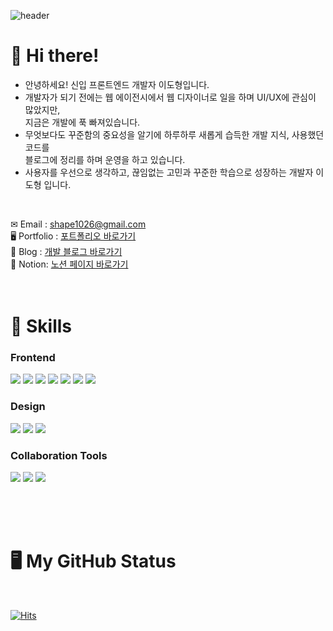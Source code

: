 ![header](https://capsule-render.vercel.app/api?type=waving&color=0AA1DD&height=250&section=header&text=Welcome!&fontSize=50&fontColor=fff&fontAlignY=40)

# 👋 Hi there!
- 안녕하세요! 신입 프론트엔드 개발자 이도형입니다.
- 개발자가 되기 전에는 웹 에이전시에서 웹 디자이너로 일을 하며 UI/UX에 관심이 많았지만, <br>
  지금은 개발에 푹 빠져있습니다.
- 무엇보다도 꾸준함의 중요성을 알기에 하루하루 새롭게 습득한 개발 지식, 사용했던 코드를 <br>
  블로그에 정리를 하며 운영을 하고 있습니다.
- 사용자를 우선으로 생각하고, 끊임없는 고민과 꾸준한 학습으로 성장하는 개발자 이도형 입니다.
<br>

✉ Email : shape1026@gmail.com<br>
🖥 Portfolio : [포트폴리오 바로가기](https://shape2ee.github.io/Portfolio/)<br>
📘 Blog : [개발 블로그 바로가기](https://shape-coding.tistory.com)<br>
📑 Notion: [노션 페이지 바로가기](https://www.notion.so/shape1026/aa279edd0dc84c0cb577fcc685485cd1?pvs=4)
<br>
<br>
<br>

# 💪 Skills
### Frontend
<img src="https://img.shields.io/badge/HTML5-E34F26?style=flat-square&logo=HTML5&logoColor=white"/> <img src="https://img.shields.io/badge/CSS3-1572B6?style=flat-square&logo=CSS3&logoColor=white"/> <img src="https://img.shields.io/badge/Sass-CC6699?style=flat-square&logo=Sass&logoColor=white"/> <img src="https://img.shields.io/badge/JavaScript-F7DF1E?style=flat-square&logo=JavaScript&logoColor=black"/> <img src="https://img.shields.io/badge/TypeScript-3178C6?style=flat-square&logo=TypeScript&logoColor=white"/> <img src="https://img.shields.io/badge/React-61DAFB?style=flat-square&logo=React&logoColor=black"/> <img src="https://img.shields.io/badge/Redux-764ABC?style=flat-square&logo=Redux&logoColor=white"/>

### Design
<img src="https://img.shields.io/badge/Adobe Photoshop-31A8FF?style=flat-square&logo=Adobe Photoshop&logoColor=white"/> <img src="https://img.shields.io/badge/Adobe Illustrator-FF9A00?style=flat-square&logo=Adobe Illustrator&logoColor=white"/> <img src="https://img.shields.io/badge/Adobe XD-FF61F6?style=flat-square&logo=Adobe XD&logoColor=white"/> 

### Collaboration Tools
<img src="https://img.shields.io/badge/Figma-F24E1E?style=flat-square&logo=Figma&logoColor=white"/> <img src="https://img.shields.io/badge/Git-F05032?style=flat-square&logo=Git&logoColor=white"/> <img src="https://img.shields.io/badge/GitHub-181717?style=flat-square&logo=GitHub&logoColor=white"/>

<br>
<br>
<br>

# 🖥 My GitHub Status
<br>

[![Hits](https://hits.seeyoufarm.com/api/count/incr/badge.svg?url=https%3A%2F%2Fgithub.com%2FShape2ee&count_bg=%2379C83D&title_bg=%23555555&icon=&icon_color=%23E7E7E7&title=hits&edge_flat=false)](https://hits.seeyoufarm.com)
